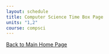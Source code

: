 ```yaml
---
layout: schedule
title: Computer Science Time Box Page
units: "1,2"
course: compsci
---
```


[Back to Main Home Page](http://0.0.0.0:4200/student/)
